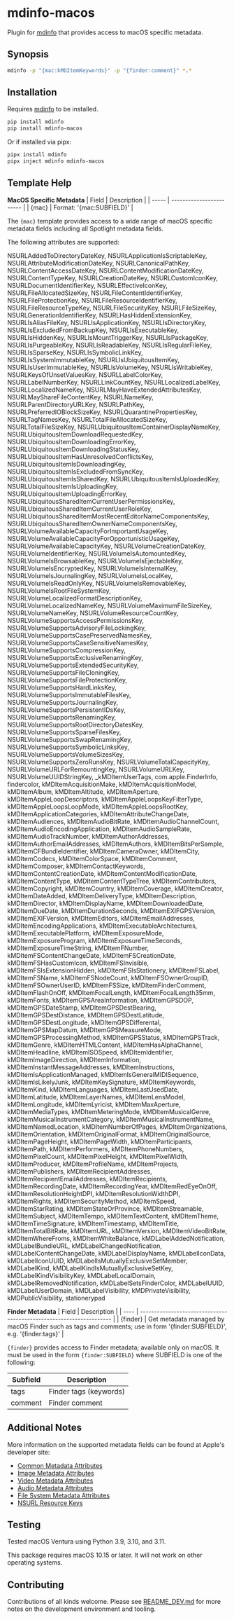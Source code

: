 # mdinfo-macos

Plugin for [mdinfo](https://github.com/RhetTbull/mdinfo) that provides access to macOS specific metadata.

## Synopsis

```bash
mdinfo -p "{mac:kMDItemKeywords}" -p "{finder:comment}" *.*
```

## Installation

Requires [mdinfo](https://github.com/RhetTbull/mdinfo) to be installed.

```bash
pip install mdinfo
pip install mdinfo-macos
```

Or if installed via pipx:

```bash
pipx install mdinfo
pipx inject mdinfo mdinfo-macos
```

## Template Help

<!-- [[[cog
import cog
from mdinfo_macos import get_markdown_help 
cog.out(
    "\n{}\n".format(get_markdown_help())
)
]]] -->

**MacOS Specific Metadata**
| Field | Description              |
| ----- | ------------------------ |
| {mac} | Format: '{mac:SUBFIELD}' |


The `{mac}` template provides access to a wide range of macOS specific metadata fields
including all Spotlight metadata fields. 

The following attributes are supported:

NSURLAddedToDirectoryDateKey, NSURLApplicationIsScriptableKey, NSURLAttributeModificationDateKey, NSURLCanonicalPathKey, NSURLContentAccessDateKey, NSURLContentModificationDateKey, NSURLContentTypeKey, NSURLCreationDateKey, NSURLCustomIconKey, NSURLDocumentIdentifierKey, NSURLEffectiveIconKey, NSURLFileAllocatedSizeKey, NSURLFileContentIdentifierKey, NSURLFileProtectionKey, NSURLFileResourceIdentifierKey, NSURLFileResourceTypeKey, NSURLFileSecurityKey, NSURLFileSizeKey, NSURLGenerationIdentifierKey, NSURLHasHiddenExtensionKey, NSURLIsAliasFileKey, NSURLIsApplicationKey, NSURLIsDirectoryKey, NSURLIsExcludedFromBackupKey, NSURLIsExecutableKey, NSURLIsHiddenKey, NSURLIsMountTriggerKey, NSURLIsPackageKey, NSURLIsPurgeableKey, NSURLIsReadableKey, NSURLIsRegularFileKey, NSURLIsSparseKey, NSURLIsSymbolicLinkKey, NSURLIsSystemImmutableKey, NSURLIsUbiquitousItemKey, NSURLIsUserImmutableKey, NSURLIsVolumeKey, NSURLIsWritableKey, NSURLKeysOfUnsetValuesKey, NSURLLabelColorKey, NSURLLabelNumberKey, NSURLLinkCountKey, NSURLLocalizedLabelKey, NSURLLocalizedNameKey, NSURLMayHaveExtendedAttributesKey, NSURLMayShareFileContentKey, NSURLNameKey, NSURLParentDirectoryURLKey, NSURLPathKey, NSURLPreferredIOBlockSizeKey, NSURLQuarantinePropertiesKey, NSURLTagNamesKey, NSURLTotalFileAllocatedSizeKey, NSURLTotalFileSizeKey, NSURLUbiquitousItemContainerDisplayNameKey, NSURLUbiquitousItemDownloadRequestedKey, NSURLUbiquitousItemDownloadingErrorKey, NSURLUbiquitousItemDownloadingStatusKey, NSURLUbiquitousItemHasUnresolvedConflictsKey, NSURLUbiquitousItemIsDownloadingKey, NSURLUbiquitousItemIsExcludedFromSyncKey, NSURLUbiquitousItemIsSharedKey, NSURLUbiquitousItemIsUploadedKey, NSURLUbiquitousItemIsUploadingKey, NSURLUbiquitousItemUploadingErrorKey, NSURLUbiquitousSharedItemCurrentUserPermissionsKey, NSURLUbiquitousSharedItemCurrentUserRoleKey, NSURLUbiquitousSharedItemMostRecentEditorNameComponentsKey, NSURLUbiquitousSharedItemOwnerNameComponentsKey, NSURLVolumeAvailableCapacityForImportantUsageKey, NSURLVolumeAvailableCapacityForOpportunisticUsageKey, NSURLVolumeAvailableCapacityKey, NSURLVolumeCreationDateKey, NSURLVolumeIdentifierKey, NSURLVolumeIsAutomountedKey, NSURLVolumeIsBrowsableKey, NSURLVolumeIsEjectableKey, NSURLVolumeIsEncryptedKey, NSURLVolumeIsInternalKey, NSURLVolumeIsJournalingKey, NSURLVolumeIsLocalKey, NSURLVolumeIsReadOnlyKey, NSURLVolumeIsRemovableKey, NSURLVolumeIsRootFileSystemKey, NSURLVolumeLocalizedFormatDescriptionKey, NSURLVolumeLocalizedNameKey, NSURLVolumeMaximumFileSizeKey, NSURLVolumeNameKey, NSURLVolumeResourceCountKey, NSURLVolumeSupportsAccessPermissionsKey, NSURLVolumeSupportsAdvisoryFileLockingKey, NSURLVolumeSupportsCasePreservedNamesKey, NSURLVolumeSupportsCaseSensitiveNamesKey, NSURLVolumeSupportsCompressionKey, NSURLVolumeSupportsExclusiveRenamingKey, NSURLVolumeSupportsExtendedSecurityKey, NSURLVolumeSupportsFileCloningKey, NSURLVolumeSupportsFileProtectionKey, NSURLVolumeSupportsHardLinksKey, NSURLVolumeSupportsImmutableFilesKey, NSURLVolumeSupportsJournalingKey, NSURLVolumeSupportsPersistentIDsKey, NSURLVolumeSupportsRenamingKey, NSURLVolumeSupportsRootDirectoryDatesKey, NSURLVolumeSupportsSparseFilesKey, NSURLVolumeSupportsSwapRenamingKey, NSURLVolumeSupportsSymbolicLinksKey, NSURLVolumeSupportsVolumeSizesKey, NSURLVolumeSupportsZeroRunsKey, NSURLVolumeTotalCapacityKey, NSURLVolumeURLForRemountingKey, NSURLVolumeURLKey, NSURLVolumeUUIDStringKey, _kMDItemUserTags, com.apple.FinderInfo, findercolor, kMDItemAcquisitionMake, kMDItemAcquisitionModel, kMDItemAlbum, kMDItemAltitude, kMDItemAperture, kMDItemAppleLoopDescriptors, kMDItemAppleLoopsKeyFilterType, kMDItemAppleLoopsLoopMode, kMDItemAppleLoopsRootKey, kMDItemApplicationCategories, kMDItemAttributeChangeDate, kMDItemAudiences, kMDItemAudioBitRate, kMDItemAudioChannelCount, kMDItemAudioEncodingApplication, kMDItemAudioSampleRate, kMDItemAudioTrackNumber, kMDItemAuthorAddresses, kMDItemAuthorEmailAddresses, kMDItemAuthors, kMDItemBitsPerSample, kMDItemCFBundleIdentifier, kMDItemCameraOwner, kMDItemCity, kMDItemCodecs, kMDItemColorSpace, kMDItemComment, kMDItemComposer, kMDItemContactKeywords, kMDItemContentCreationDate, kMDItemContentModificationDate, kMDItemContentType, kMDItemContentTypeTree, kMDItemContributors, kMDItemCopyright, kMDItemCountry, kMDItemCoverage, kMDItemCreator, kMDItemDateAdded, kMDItemDeliveryType, kMDItemDescription, kMDItemDirector, kMDItemDisplayName, kMDItemDownloadedDate, kMDItemDueDate, kMDItemDurationSeconds, kMDItemEXIFGPSVersion, kMDItemEXIFVersion, kMDItemEditors, kMDItemEmailAddresses, kMDItemEncodingApplications, kMDItemExecutableArchitectures, kMDItemExecutablePlatform, kMDItemExposureMode, kMDItemExposureProgram, kMDItemExposureTimeSeconds, kMDItemExposureTimeString, kMDItemFNumber, kMDItemFSContentChangeDate, kMDItemFSCreationDate, kMDItemFSHasCustomIcon, kMDItemFSInvisible, kMDItemFSIsExtensionHidden, kMDItemFSIsStationery, kMDItemFSLabel, kMDItemFSName, kMDItemFSNodeCount, kMDItemFSOwnerGroupID, kMDItemFSOwnerUserID, kMDItemFSSize, kMDItemFinderComment, kMDItemFlashOnOff, kMDItemFocalLength, kMDItemFocalLength35mm, kMDItemFonts, kMDItemGPSAreaInformation, kMDItemGPSDOP, kMDItemGPSDateStamp, kMDItemGPSDestBearing, kMDItemGPSDestDistance, kMDItemGPSDestLatitude, kMDItemGPSDestLongitude, kMDItemGPSDifferental, kMDItemGPSMapDatum, kMDItemGPSMeasureMode, kMDItemGPSProcessingMethod, kMDItemGPSStatus, kMDItemGPSTrack, kMDItemGenre, kMDItemHTMLContent, kMDItemHasAlphaChannel, kMDItemHeadline, kMDItemISOSpeed, kMDItemIdentifier, kMDItemImageDirection, kMDItemInformation, kMDItemInstantMessageAddresses, kMDItemInstructions, kMDItemIsApplicationManaged, kMDItemIsGeneralMIDISequence, kMDItemIsLikelyJunk, kMDItemKeySignature, kMDItemKeywords, kMDItemKind, kMDItemLanguages, kMDItemLastUsedDate, kMDItemLatitude, kMDItemLayerNames, kMDItemLensModel, kMDItemLongitude, kMDItemLyricist, kMDItemMaxAperture, kMDItemMediaTypes, kMDItemMeteringMode, kMDItemMusicalGenre, kMDItemMusicalInstrumentCategory, kMDItemMusicalInstrumentName, kMDItemNamedLocation, kMDItemNumberOfPages, kMDItemOrganizations, kMDItemOrientation, kMDItemOriginalFormat, kMDItemOriginalSource, kMDItemPageHeight, kMDItemPageWidth, kMDItemParticipants, kMDItemPath, kMDItemPerformers, kMDItemPhoneNumbers, kMDItemPixelCount, kMDItemPixelHeight, kMDItemPixelWidth, kMDItemProducer, kMDItemProfileName, kMDItemProjects, kMDItemPublishers, kMDItemRecipientAddresses, kMDItemRecipientEmailAddresses, kMDItemRecipients, kMDItemRecordingDate, kMDItemRecordingYear, kMDItemRedEyeOnOff, kMDItemResolutionHeightDPI, kMDItemResolutionWidthDPI, kMDItemRights, kMDItemSecurityMethod, kMDItemSpeed, kMDItemStarRating, kMDItemStateOrProvince, kMDItemStreamable, kMDItemSubject, kMDItemTempo, kMDItemTextContent, kMDItemTheme, kMDItemTimeSignature, kMDItemTimestamp, kMDItemTitle, kMDItemTotalBitRate, kMDItemURL, kMDItemVersion, kMDItemVideoBitRate, kMDItemWhereFroms, kMDItemWhiteBalance, kMDLabelAddedNotification, kMDLabelBundleURL, kMDLabelChangedNotification, kMDLabelContentChangeDate, kMDLabelDisplayName, kMDLabelIconData, kMDLabelIconUUID, kMDLabelIsMutuallyExclusiveSetMember, kMDLabelKind, kMDLabelKindIsMutuallyExclusiveSetKey, kMDLabelKindVisibilityKey, kMDLabelLocalDomain, kMDLabelRemovedNotification, kMDLabelSetsFinderColor, kMDLabelUUID, kMDLabelUserDomain, kMDLabelVisibility, kMDPrivateVisibility, kMDPublicVisibility, stationerypad

**Finder Metadata**
| Field | Description                                                          |
| ---- | -------------------------------------------------------------------- |
| {finder} | Get metadata managed by macOS Finder such as tags and comments; use in form '{finder:SUBFIELD}', e.g. '{finder:tags}' |


`{finder}` provides access to Finder metadata; available only on macOS. It must be used in the form `{finder:SUBFIELD}` 
where SUBFIELD is one of the following:

| Subfield | Description            |
| -------- | ---------------------- |
| tags     | Finder tags (keywords) |
| comment  | Finder comment         |


<!-- [[[end]]] -->

## Additional Notes

More information on the supported metadata fields can be found at Apple's developer site:

* [Common Metadata Attributes](https://developer.apple.com/documentation/coreservices/file_metadata/mditem/common_metadata_attribute_keys?language=objc)
* [Image Metadata Attributes](https://developer.apple.com/documentation/coreservices/file_metadata/mditem/image_metadata_attribute_keys?language=objc)
* [Video Metadata Attributes](https://developer.apple.com/documentation/coreservices/file_metadata/mditem/video_metadata_attribute_keys?language=objc)
* [Audio Metadata Attributes](https://developer.apple.com/documentation/coreservices/file_metadata/mditem/audio_metadata_attribute_keys?language=objc)
* [File System Metadata Attributes](https://developer.apple.com/documentation/coreservices/file_metadata/mditem/file_system_metadata_attribute_keys?language=objc)
* [NSURL Resource Keys](https://developer.apple.com/documentation/foundation/nsurlresourcekey?language=objc)

## Testing

Tested macOS Ventura using Python 3.9, 3.10, and 3.11.

This package requires macOS 10.15 or later. It will not work on other operating systems.

## Contributing

Contributions of all kinds welcome. Please see [README_DEV.md](README_DEV.md) for more notes on the development environment and tooling.
